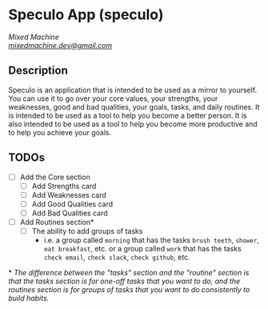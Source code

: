 # Speculo App (speculo)
*Mixed Machine* <br />
*mixedmachine.dev@gmail.com*

## Description
Speculo is an application that is intended to be used as a mirror to yourself. You can use it to go over your core values, your strengths, your weaknesses, good and bad qualities, your goals, tasks, and daily routines. It is intended to be used as a tool to help you become a better person. It is also intended to be used as a tool to help you become more productive and to help you achieve your goals.

## TODOs
- [ ] Add the Core section
  - [ ] Add Strengths card
  - [ ] Add Weaknesses card
  - [ ] Add Good Qualities card
  - [ ] Add Bad Qualities card
- [ ] Add Routines section*
  - [ ] The ability to add groups of tasks
      - i.e. a group called `morning` that has the tasks `brush teeth`, `shower`, `eat breakfast`, etc.
      or a group called `work` that has the tasks `check email`, `check slack`, `check github`, etc.

\* *The difference between the "tasks" section and the "routine" section is that the tasks section is for one-off tasks that you want to do, and the routines section is for groups of tasks that you want to do consistently to build habits.*
